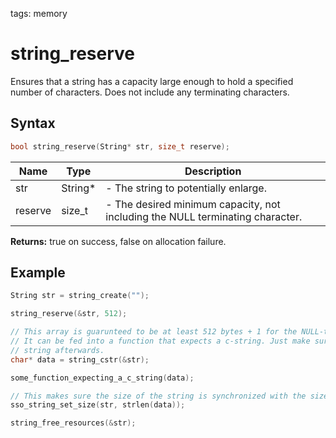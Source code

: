 tags: memory

# string_reserve

Ensures that a string has a capacity large enough to hold a specified number of characters. Does not include any terminating characters.

## Syntax

```c
bool string_reserve(String* str, size_t reserve);
```

| Name | Type | Description |
| --- | --- | --- |
| str | String* | - The string to potentially enlarge. |
| reserve | size_t | - The desired minimum capacity, not including the NULL terminating character. |

**Returns:** true on success, false on allocation failure.

## Example

```c
String str = string_create("");

string_reserve(&str, 512);

// This array is guarunteed to be at least 512 bytes + 1 for the NULL-terminating character.
// It can be fed into a function that expects a c-string. Just make sure to set the size of the
// string afterwards.
char* data = string_cstr(&str);

some_function_expecting_a_c_string(data);

// This makes sure the size of the string is synchronized with the size of the c-string.
sso_string_set_size(str, strlen(data));

string_free_resources(&str);
```